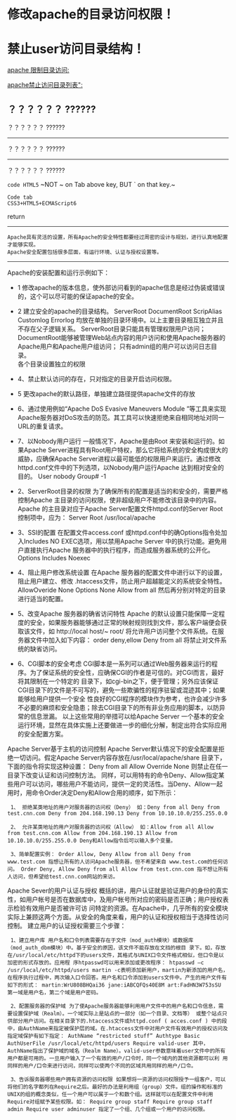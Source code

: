 # 修改apache的目录访问权限！

# 禁止user访问目录结构！



[apache 限制目录访问:](http://www.lxway.com/3316244.html) 

[apache禁止访问目录列表":](http://www.360doc.com/relevant/77122968_more.shtml)

？？？？？？
??????
---

？？？？？？
??????

***

？？？？？？
??????

___


？？？？？？
??????

`code HTML5`
~NOT ~ on Tab above key, BUT ` on that key.~

	Code tab
	CSS3+HTML5+ECMAScript6
  
return






*** 
    Apache具有灵活的设置，所有Apache的安全特性都要经过周密的设计与规划，进行认真地配置才能够实现。
    Apache安全配置包括很多层面，有运行环境、认证与授权设置等。
***

Apache的安装配置和运行示例如下：
* 1 修改apache的版本信息，使外部访问看到的apache信息是经过伪装或错误的，这个可以尽可能的保证apache的安全。

* 2 建立安全的apache的目录结构。
	 ServerRoot  DocumentRoot  ScripAlias   Customlog  Errorlog   均放在单独的目录环境中。以上主要目录相互独立并且不存在父子逻辑关系。 
	 ServerRoot目录只能具有管理权限用户访问；
	 DocumentRoot能够被管理Web站点内容的用户访问和使用Apache服务器的Apache用户和Apache用户组访问；
	 只有admin组的用户可以访问日志目录。  
	 各个目录设置独立的权限
 
* 4、禁止默认访问的存在，只对指定的目录开启访问权限。

* 5 更改apache的默认路径，单独建立路径提供apache文件的存放 

* 6、通过使用例如“Apache DoS Evasive Maneuvers Module ”等工具来实现Apache服务器对DoS攻击的防范。其工具可以快速拒绝来自相同地址对同一URL的重复请求。 

* 7、以Nobody用户运行 一般情况下，Apache是由Root 来安装和运行的。如果Apache Server进程具有Root用户特权，那么它将给系统的安全构成很大的威胁，应确保Apache Server进程以最可能低的权限用户来运行。通过修改httpd.conf文件中的下列选项，以Nobody用户运行Apache 达到相对安全的目的。 User nobody Group# -1 

* 2、ServerRoot目录的权限 为了确保所有的配置是适当的和安全的，需要严格控制Apache 主目录的访问权限，使非超级用户不能修改该目录中的内容。Apache 的主目录对应于Apache Server配置文件httpd.conf的Server Root控制项中，应为： Server Root /usr/local/apache 

* 3、SSI的配置 在配置文件access.conf 或httpd.conf中的确Options指令处加入Includes NO EXEC选项，用以禁用Apache Server 中的执行功能。避免用户直接执行Apache 服务器中的执行程序，而造成服务器系统的公开化。 Options Includes Noexec 

* 4、阻止用户修改系统设置 在Apache 服务器的配置文件中进行以下的设置，阻止用户建立、修改 .htaccess文件，防止用户超越能定义的系统安全特性。 AllowOveride None Options None Allow from all 然后再分别对特定的目录进行适当的配置。 

* 5、改变Apache 服务器的确省访问特性 Apache 的默认设置只能保障一定程度的安全，如果服务器能够通过正常的映射规则找到文件，那么客户端便会获取该文件，如 http://local host/~ root/ 将允许用户访问整个文件系统。在服务器文件中加入如下内容： order deny,ellow Deny from all 将禁止对文件系统的缺省访问。 

* 6、CGI脚本的安全考虑 CGI脚本是一系列可以通过Web服务器来运行的程序。为了保证系统的安全性，应确保CGI的作者是可信的。对CGI而言，最好将其限制在一个特定的 目录下，如cgi-bin之下，便于管理；另外应该保证CGI目录下的文件是不可写的，避免一些欺骗性的程序驻留或混迹其中；如果能够给用户提供一个安全 性良好的CGI程序的模块作为参考，也许会减少许多不必要的麻烦和安全隐患；除去CGI目录下的所有非业务应用的脚本，以防异常的信息泄漏。 以上这些常用的举措可以给Apache Server 一个基本的安全运行环境，显然在具体实施上还要做进一步的细化分解，制定出符合实际应用的安全配置方案。

Apache Server基于主机的访问控制 Apache Server默认情况下的安全配置是拒绝一切访问。假定Apache Server内容存放在/usr/local/apache/share 目录下，下面的指令将实现这种设置： Deny from all Allow Override None 则禁止在任一目录下改变认证和访问控制方法。 同样，可以用特有的命令Deny、Allow指定某些用户可以访问，哪些用户不能访问，提供一定的灵活性。当Deny、Allow一起用时，用命令Order决定Deny和Allow合用的顺序，如下所示： 

	 1、 拒绝某类地址的用户对服务器的访问权（Deny） 如：Deny from all Deny from test.cnn.com Deny from 204.168.190.13 Deny from 10.10.10.0/255.255.0.0 

	 2、 允许某类地址的用户对服务器的访问权（Allow） 如：Allow from all Allow from test.cnn.com Allow from 204.168.190.13 Allow from 10.10.10.0/255.255.0.0 Deny和Allow指令后可以输入多个变量。 

	 3、简单配置实例： Order Allow, Deny Allow from all Deny from www.test.com 指想让所有的人访问Apache服务器，但不希望来自 www.test.com的任何访问。 Order Deny, Allow Deny from all Allow from test.cnn.com 指不想让所有人访问，但希望给test.cnn.com网站的来访。

Apache Sever的用户认证与授权 概括的讲，用户认证就是验证用户的身份的真实性，如用户帐号是否在数据库中，及用户帐号所对应的密码是否正确；用户授权表示检验有效用户是否被许可访 问特定的资源。在Apache中，几乎所有的安全模块实际上兼顾这两个方面。从安全的角度来看，用户的认证和授权相当于选择性访问控制。
建立用户的认证授权需要三个步骤： 

	 1、建立用户库 用户名和口令列表需要存在于文件（mod_auth模块）或数据库（mod_auth_dbm模块）中。基于安全的原因，该文件不能存放在文挡的根目 录下。如，存放在/usr/local/etc/httpd下的users文件，其格式与UNIX口令文件格式相似，但口令是以加密的形式存放的。应用程 序htpasswd可以用来添加或更改程序： htpasswd –c /usr/local/etc/httpd/users martin -c表明添加新用户，martin为新添加的用户名，在程序执行过程中，两次输入口令回答。用户名和口令添加到users文件中。产生的用户文件有如下的形式： martin:WrU808BHQai36 jane:iABCQFQs40E8M art:FadHN3W753sSU 第一域是用户名，第二个域是用户密码。 

	 2、配置服务器的保护域 为了使Apache服务器能够利用用户文件中的用户名和口令信息，需要设置保护域（Realm）。一个域实际上是站点的一部分（如一个目录、文档等） 或整个站点只供部分用户访问。在相关目录下的.htaccess文件或httpd.conf ( acces.conf ) 中的段中，由AuthName来指定被保护层的域。在.htaccess文件中对用户文件有效用户的授权访问及指定域保护有如下指定： AuthName “restricted stuff” Authtype Basic AuthUserFile /usr/local/etc/httpd/users Require valid-user 其中，AuthName指出了保护域的域名（Realm Name）。valid-user参数意味着user文件中的所有用户都是可用的。一旦用户输入了一个有效的用户/口令时，同一个域内的其他资源都可以利 用同样的用户/口令来进行访问，同样可以使两个不同的区域共用同样的用户/口令。 

	 3、告诉服务器哪些用户拥有资源的访问权限 如果想将一资源的访问权限授予一组客户，可以将他们的名字都列在Require之后。最好的办法是利用组（group）文件。组的操作和标准的UNIX的组的概念类似，任一个用户可以属于一个和数个组。这样就可以在配置文件中利用Require对组赋予某些权限。如： Require group staff Require group staff admin Require user adminuser 指定了一个组、几个组或一个用户的访问权限。

